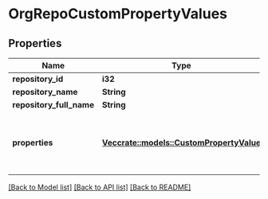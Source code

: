 # OrgRepoCustomPropertyValues

## Properties

Name | Type | Description | Notes
------------ | ------------- | ------------- | -------------
**repository_id** | **i32** |  | 
**repository_name** | **String** |  | 
**repository_full_name** | **String** |  | 
**properties** | [**Vec<crate::models::CustomPropertyValue>**](custom-property-value.md) | List of custom property names and associated values | 

[[Back to Model list]](../README.md#documentation-for-models) [[Back to API list]](../README.md#documentation-for-api-endpoints) [[Back to README]](../README.md)


